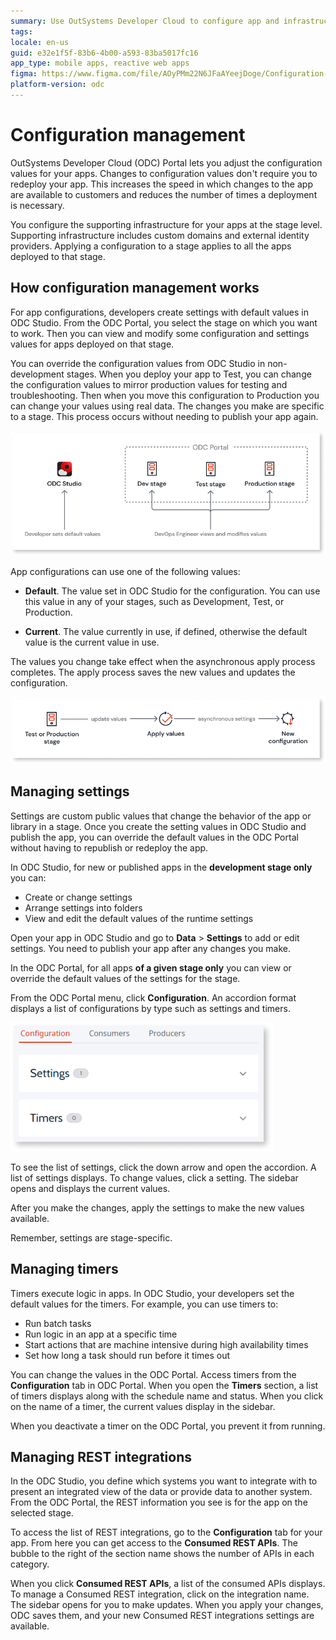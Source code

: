 ```yaml
---
summary: Use OutSystems Developer Cloud to configure app and infrastructure settings, timers and REST integrations without redeployment.
tags:
locale: en-us
guid: e32e1f5f-83b6-4b00-a593-83ba5017fc16
app_type: mobile apps, reactive web apps
figma: https://www.figma.com/file/AOyPMm22N6JFaAYeejDoge/Configuration-management?type=design&node-id=2449%3A32709&t=hXGTDybYCg38Lul5-1
platform-version: odc
---
```


# Configuration management

OutSystems Developer Cloud (ODC) Portal lets you adjust the configuration values for your apps. Changes to configuration values don't require you to redeploy your app. This increases the speed in which changes to the app are available to customers and reduces the number of times a deployment is necessary.

You configure the supporting infrastructure for your apps at the stage level. Supporting infrastructure includes custom domains and external identity providers. Applying a configuration to a stage applies to all the apps deployed to that stage.

## How configuration management works

For app configurations, developers create settings with default values in ODC  Studio. From the ODC Portal, you select the stage on which you want to work. Then you can view and modify some configuration and settings values for apps deployed on that stage.

You can override the configuration values from ODC Studio in non-development stages. When you deploy your app to Test, you can change the configuration values to mirror production values for testing and troubleshooting. Then when you move this configuration to Production you can change your values using real data. The changes you make are specific to a stage. This process occurs without needing to publish your app again.

![How configuration management works](images/config-management-works-diag.png "How configuration management works")

App configurations can use one of the following values:

* **Default**. The value set in ODC Studio for the configuration. You can use this value in any of your stages, such as Development, Test, or Production.

* **Current**. The value currently in use, if defined, otherwise the default value is the current value in use.

The values you change take effect when the asynchronous apply process completes. The apply process saves the new values and updates the configuration.

![Apply configurations](images/config-management-apply-diag.png "Apply configurations")

## Managing settings

Settings are custom public values that change the behavior of the app or library in a stage. Once you create the setting values in ODC Studio and publish the app, you can override the default values in the ODC Portal without having to republish or redeploy the app.

In ODC Studio, for new or published apps in the **development stage only** you can:

* Create or change settings
* Arrange settings into folders
* View and edit the default values of the runtime settings

Open your app in ODC Studio and go to **Data** > **Settings** to add or edit settings. You need to publish your app after any changes you make.

In the ODC Portal, for all apps **of a given stage only** you can view or override the default values of the settings for the stage.

From the ODC Portal menu, click **Configuration**. An accordion format displays a list of configurations by type such as settings and timers.

![Configuration management screen](images/configuration-management-pl.png "Configuration management screen")

To see the list of settings, click the down arrow and open the accordion. A list of settings displays. To change values, click a setting. The sidebar opens and displays the current values.

After you make the changes, apply the settings to make the new values available.

Remember, settings are stage-specific.

## Managing timers

Timers execute logic in apps. In ODC Studio, your developers set the default values for the timers. For example, you can use timers to:

* Run batch tasks
* Run logic in an app at a specific time
* Start actions that are machine intensive during high availability times
* Set how long a task should run before it times out

You can change the values in the ODC Portal. Access timers from the **Configuration** tab in ODC Portal. When you open the **Timers** section, a list of timers displays along with the schedule name and status. When you click on the name of a timer, the current values display in the sidebar.

<div class="info" markdown="1">

When you deactivate a timer on the ODC Portal, you prevent it from running.

</div>

## Managing REST integrations

In the ODC Studio, you define which systems you want to integrate with to present an integrated view of the data or provide data to another system. From the ODC Portal, the REST information you see is for the app on the selected stage.

To access the list of REST integrations, go to the **Configuration** tab for your app. From here you can get access to the **Consumed REST APIs**. The bubble to the right of the section name shows the number of APIs in each category.

When you click **Consumed REST APIs**, a list of the consumed APIs displays. To manage a Consumed REST integration, click on the integration name. The sidebar opens for you to make updates. When you apply your changes, ODC saves them, and your new Consumed REST integrations settings are available.
